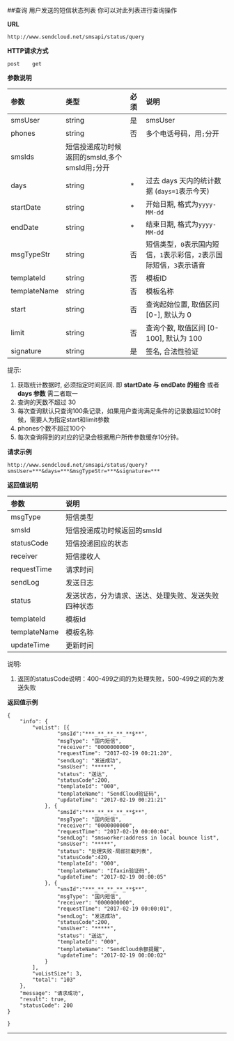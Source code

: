 
##查询
用户发送的短信状态列表
你可以对此列表进行查询操作
    
**URL**    
```
http://www.sendcloud.net/smsapi/status/query
```
    
**HTTP请求方式**
```
post    get
```
  
**参数说明** 
    
|参数|类型|必须|说明|
|:---|:---|:---|:---|
|smsUser|string|是|smsUser|
|phones|string|否|多个电话号码，用`;`分开| 
|smsIds|短信投递成功时候返回的smsId,多个smsId用`;`分开|
|days|string|*|过去 days 天内的统计数据 (`days=1`表示今天)| 
|startDate|string|*|开始日期, 格式为`yyyy-MM-dd`|
|endDate|string|*|结束日期, 格式为`yyyy-MM-dd`|
|msgTypeStr|string|否|短信类型，`0`表示国内短信，`1`表示彩信，`2`表示国际短信，`3`表示语音|
|templateId|string|否|模板ID|
|templateName|string|否|模板名称|
|start|string|否|查询起始位置, 取值区间 [0-], 默认为 0|
|limit|string|否|查询个数, 取值区间 [0-100], 默认为 100|
|signature|string|是|签名, 合法性验证|

提示:

1. 获取统计数据时, 必须指定时间区间. 即 **startDate 与 endDate 的组合** 或者 **days 参数** 需二者取一
2. 查询的天数不超过 30
3. 每次查询默认只查询100条记录，如果用户查询满足条件的记录数超过100时候，需要人为指定start和limit参数
4. phones个数不超过100个
5. 每次查询得到的对应的记录会根据用户所传参数缓存10分钟。


**请求示例**
```
http://www.sendcloud.net/smsapi/status/query?smsUser=***&days=***&msgTypeStr=***&signature=***
```

**返回值说明**

|参数|说明|
|:---|:---|
|msgType|短信类型|
|smsId|短信投递成功时候返回的smsId|
|statusCode|短信投递回应的状态|
|receiver|短信接收人|
|requestTime|请求时间|
|sendLog|发送日志|
|status|发送状态，分为请求、送达、处理失败、发送失败四种状态|
|templateId|模板Id|
|templateName|模板名称|
|updateTime|更新时间|

说明:

1. 返回的statusCode说明：400-499之间的为处理失败，500-499之间的为发送失败


**返回值示例**

```
{
	"info": {
		"voList": [{
				"smsId":"***_**_**_**_**$**",
				"msgType": "国内短信",
				"receiver": "0000000000",
				"requestTime": "2017-02-19 00:21:20",
				"sendLog": "发送成功",
				"smsUser": "*****",
				"status": "送达",
				"statusCode":200,
				"templateId": "000",
				"templateName": "SendCloud验证码",
				"updateTime": "2017-02-19 00:21:21"
			}, {
				"smsId":"***_**_**_**_**$**",
				"msgType": "国内短信",
				"receiver": "0000000000",
				"requestTime": "2017-02-19 00:00:04",
				"sendLog": "smsworker:address in local bounce list",
				"smsUser": "*****",
				"status": "处理失败-局部拦截列表",
				"statusCode":420,
				"templateId": "000",
				"templateName": "Ifaxin验证码",
				"updateTime": "2017-02-19 00:00:05"
			}, {
				"smsId":"***_**_**_**_**$**",
				"msgType": "国内短信",
				"receiver": "0000000000",
				"requestTime": "2017-02-19 00:00:01",
				"sendLog": "发送成功",
				"statusCode":200,
				"smsUser": "*****",
				"status": "送达",
				"templateId": "000",
				"templateName": "SendCloud余额提醒",
				"updateTime": "2017-02-19 00:00:02"
			}
		],
		"voListSize": 3,
		"total": "103"
	},
	"message": "请求成功",
	"result": true,
	"statusCode": 200
}

}
```



- - -